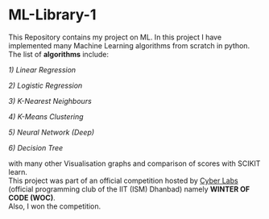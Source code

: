 # ML-Library-1
This Repository contains my project on ML. In this project I have implemented many Machine Learning algorithms from scratch in python. The list of **algorithms** include:
>
*1) Linear Regression*
>
*2) Logistic Regression*
>
*3) K-Nearest Neighbours*
>
*4) K-Means Clustering*
>
*5) Neural Network (Deep)*
>
*6) Decision Tree*
>
with many other Visualisation graphs and comparison of scores with SCIKIT learn.<br>
This project was part of an official competition hosted by [Cyber Labs](https://cyberlabs.club/) (official programming club of the IIT (ISM) Dhanbad) namely 
**WINTER OF CODE (WOC)**.<br>
Also, I won the competition.
